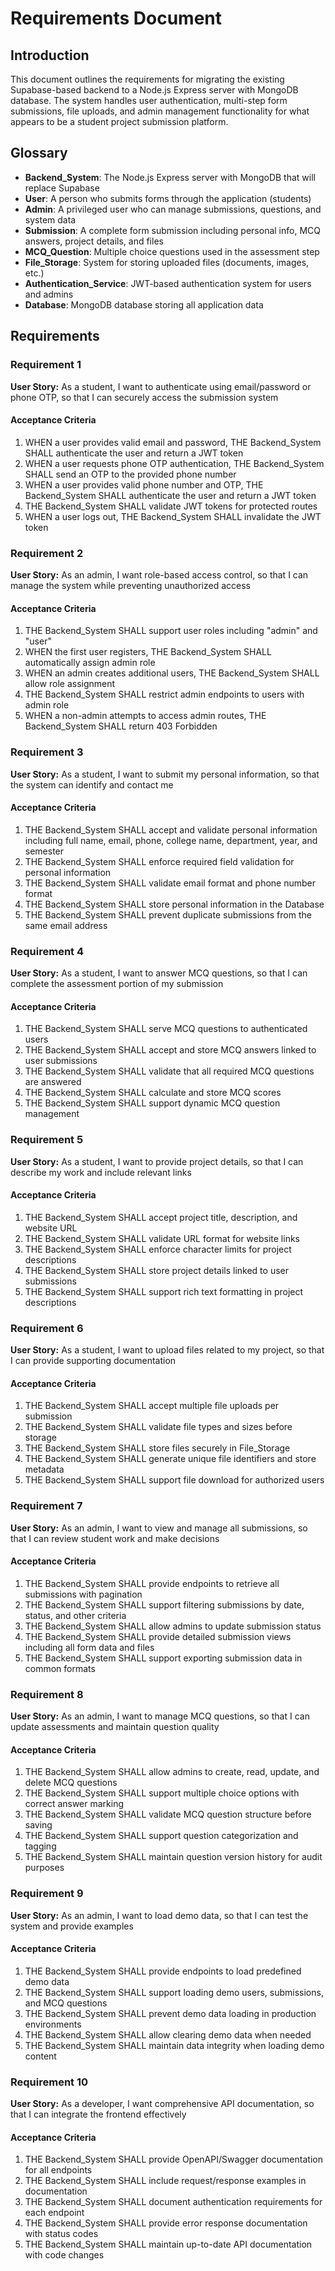 # Requirements Document

## Introduction

This document outlines the requirements for migrating the existing Supabase-based backend to a Node.js Express server with MongoDB database. The system handles user authentication, multi-step form submissions, file uploads, and admin management functionality for what appears to be a student project submission platform.

## Glossary

- **Backend_System**: The Node.js Express server with MongoDB that will replace Supabase
- **User**: A person who submits forms through the application (students)
- **Admin**: A privileged user who can manage submissions, questions, and system data
- **Submission**: A complete form submission including personal info, MCQ answers, project details, and files
- **MCQ_Question**: Multiple choice questions used in the assessment step
- **File_Storage**: System for storing uploaded files (documents, images, etc.)
- **Authentication_Service**: JWT-based authentication system for users and admins
- **Database**: MongoDB database storing all application data

## Requirements

### Requirement 1

**User Story:** As a student, I want to authenticate using email/password or phone OTP, so that I can securely access the submission system

#### Acceptance Criteria

1. WHEN a user provides valid email and password, THE Backend_System SHALL authenticate the user and return a JWT token
2. WHEN a user requests phone OTP authentication, THE Backend_System SHALL send an OTP to the provided phone number
3. WHEN a user provides valid phone number and OTP, THE Backend_System SHALL authenticate the user and return a JWT token
4. THE Backend_System SHALL validate JWT tokens for protected routes
5. WHEN a user logs out, THE Backend_System SHALL invalidate the JWT token

### Requirement 2

**User Story:** As an admin, I want role-based access control, so that I can manage the system while preventing unauthorized access

#### Acceptance Criteria

1. THE Backend_System SHALL support user roles including "admin" and "user"
2. WHEN the first user registers, THE Backend_System SHALL automatically assign admin role
3. WHEN an admin creates additional users, THE Backend_System SHALL allow role assignment
4. THE Backend_System SHALL restrict admin endpoints to users with admin role
5. WHEN a non-admin attempts to access admin routes, THE Backend_System SHALL return 403 Forbidden

### Requirement 3

**User Story:** As a student, I want to submit my personal information, so that the system can identify and contact me

#### Acceptance Criteria

1. THE Backend_System SHALL accept and validate personal information including full name, email, phone, college name, department, year, and semester
2. THE Backend_System SHALL enforce required field validation for personal information
3. THE Backend_System SHALL validate email format and phone number format
4. THE Backend_System SHALL store personal information in the Database
5. THE Backend_System SHALL prevent duplicate submissions from the same email address

### Requirement 4

**User Story:** As a student, I want to answer MCQ questions, so that I can complete the assessment portion of my submission

#### Acceptance Criteria

1. THE Backend_System SHALL serve MCQ questions to authenticated users
2. THE Backend_System SHALL accept and store MCQ answers linked to user submissions
3. THE Backend_System SHALL validate that all required MCQ questions are answered
4. THE Backend_System SHALL calculate and store MCQ scores
5. THE Backend_System SHALL support dynamic MCQ question management

### Requirement 5

**User Story:** As a student, I want to provide project details, so that I can describe my work and include relevant links

#### Acceptance Criteria

1. THE Backend_System SHALL accept project title, description, and website URL
2. THE Backend_System SHALL validate URL format for website links
3. THE Backend_System SHALL enforce character limits for project descriptions
4. THE Backend_System SHALL store project details linked to user submissions
5. THE Backend_System SHALL support rich text formatting in project descriptions

### Requirement 6

**User Story:** As a student, I want to upload files related to my project, so that I can provide supporting documentation

#### Acceptance Criteria

1. THE Backend_System SHALL accept multiple file uploads per submission
2. THE Backend_System SHALL validate file types and sizes before storage
3. THE Backend_System SHALL store files securely in File_Storage
4. THE Backend_System SHALL generate unique file identifiers and store metadata
5. THE Backend_System SHALL support file download for authorized users

### Requirement 7

**User Story:** As an admin, I want to view and manage all submissions, so that I can review student work and make decisions

#### Acceptance Criteria

1. THE Backend_System SHALL provide endpoints to retrieve all submissions with pagination
2. THE Backend_System SHALL support filtering submissions by date, status, and other criteria
3. THE Backend_System SHALL allow admins to update submission status
4. THE Backend_System SHALL provide detailed submission views including all form data and files
5. THE Backend_System SHALL support exporting submission data in common formats

### Requirement 8

**User Story:** As an admin, I want to manage MCQ questions, so that I can update assessments and maintain question quality

#### Acceptance Criteria

1. THE Backend_System SHALL allow admins to create, read, update, and delete MCQ questions
2. THE Backend_System SHALL support multiple choice options with correct answer marking
3. THE Backend_System SHALL validate MCQ question structure before saving
4. THE Backend_System SHALL support question categorization and tagging
5. THE Backend_System SHALL maintain question version history for audit purposes

### Requirement 9

**User Story:** As an admin, I want to load demo data, so that I can test the system and provide examples

#### Acceptance Criteria

1. THE Backend_System SHALL provide endpoints to load predefined demo data
2. THE Backend_System SHALL support loading demo users, submissions, and MCQ questions
3. THE Backend_System SHALL prevent demo data loading in production environments
4. THE Backend_System SHALL allow clearing demo data when needed
5. THE Backend_System SHALL maintain data integrity when loading demo content

### Requirement 10

**User Story:** As a developer, I want comprehensive API documentation, so that I can integrate the frontend effectively

#### Acceptance Criteria

1. THE Backend_System SHALL provide OpenAPI/Swagger documentation for all endpoints
2. THE Backend_System SHALL include request/response examples in documentation
3. THE Backend_System SHALL document authentication requirements for each endpoint
4. THE Backend_System SHALL provide error response documentation with status codes
5. THE Backend_System SHALL maintain up-to-date API documentation with code changes